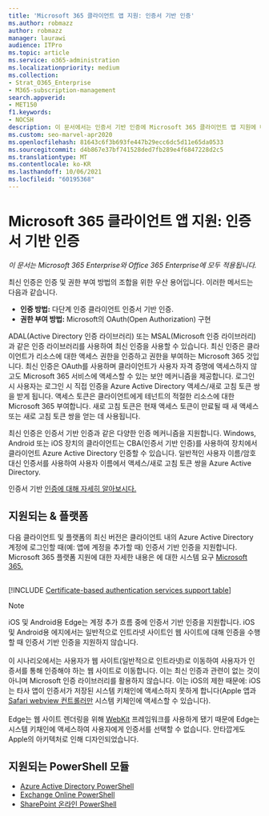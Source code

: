 ```yaml
---
title: 'Microsoft 365 클라이언트 앱 지원: 인증서 기반 인증'
ms.author: robmazz
author: robmazz
manager: laurawi
audience: ITPro
ms.topic: article
ms.service: o365-administration
ms.localizationpriority: medium
ms.collection:
- Strat_O365_Enterprise
- M365-subscription-management
search.appverid:
- MET150
f1.keywords:
- NOCSH
description: 이 문서에서는 인증서 기반 인증에 Microsoft 365 클라이언트 앱 지원에 대한 세부 정보를 제공합니다.
ms.custom: seo-marvel-apr2020
ms.openlocfilehash: 81643c6f3b693fe447b29ecc6dc5d11e65da0533
ms.sourcegitcommit: d4b867e37bf741528ded7fb289e4f6847228d2c5
ms.translationtype: MT
ms.contentlocale: ko-KR
ms.lasthandoff: 10/06/2021
ms.locfileid: "60195368"
---
```

# <a name="microsoft-365-client-app-support-certificate-based-authentication"></a>Microsoft 365 클라이언트 앱 지원: 인증서 기반 인증

*이 문서는 Microsoft 365 Enterprise와 Office 365 Enterprise에 모두 적용됩니다.*

최신 인증은 인증 및 권한 부여 방법의 조합을 위한 우산 용어입니다. 이러한 메서드는 다음과 같습니다.

- **인증 방법:** 다단계 인증 클라이언트 인증서 기반 인증.
- **권한 부여 방법:** Microsoft의 OAuth(Open Authorization) 구현

ADAL(Active Directory 인증 라이브러리) 또는 MSAL(Microsoft 인증 라이브러리)과 같은 인증 라이브러리를 사용하여 최신 인증을 사용할 수 있습니다. 최신 인증은 클라이언트가 리소스에 대한 액세스 권한을 인증하고 권한을 부여하는 Microsoft 365 것입니다. 최신 인증은 OAuth를 사용하며 클라이언트가 사용자 자격 증명에 액세스하지 않고도 Microsoft 365 서비스에 액세스할 수 있는 보안 메커니즘을 제공합니다. 로그인 시 사용자는 로그인 시 직접 인증을 Azure Active Directory 액세스/새로 고침 토큰 쌍을 받게 됩니다. 액세스 토큰은 클라이언트에게 테넌트의 적절한 리소스에 대한 Microsoft 365 부여합니다. 새로 고침 토큰은 현재 액세스 토큰이 만료될 때 새 액세스 또는 새로 고침 토큰 쌍을 얻는 데 사용됩니다.

최신 인증은 인증서 기반 인증과 같은 다양한 인증 메커니즘을 지원합니다. Windows, Android 또는 iOS 장치의 클라이언트는 CBA(인증서 기반 인증)를 사용하여 장치에서 클라이언트 Azure Active Directory 인증할 수 있습니다. 일반적인 사용자 이름/암호 대신 인증서를 사용하여 사용자 이름에서 액세스/새로 고침 토큰 쌍을 Azure Active Directory.

인증서 기반 [인증에 대해 자세히 알아보시다.](/azure/active-directory/authentication/active-directory-certificate-based-authentication-get-started)

## <a name="supported-clients--platforms"></a>지원되는 & 플랫폼

다음 클라이언트 및 플랫폼의 최신 버전은 클라이언트 내의 Azure Active Directory 계정에 로그인할 때(예: 앱에 계정을 추가할 때) 인증서 기반 인증을 지원합니다. Microsoft 365 플랫폼 지원에 대한 자세한 내용은 에 대한 시스템 요구 [Microsoft 365.](/microsoft-365/microsoft-365-and-office-resources)
<br>
<br>

[!INCLUDE [Certificate-based authentication services support table](../includes/microsoft-365-client-support-certificate-based-authentication-include.md)]

> [!NOTE]
> iOS 및 Android용 Edge는 계정 추가 흐름 중에 인증서 기반 인증을 지원합니다. iOS 및 Android용 에지에서는 일반적으로 인트라넷 사이트인 웹 사이트에 대해 인증을 수행할 때 인증서 기반 인증을 지원하지 않습니다. <br><br>  이 시나리오에서는 사용자가 웹 사이트(일반적으로 인트라넷)로 이동하여 사용자가 인증서를 통해 인증해야 하는 웹 사이트로 이동합니다. 이는 최신 인증과 관련이 없는 것이 아니며 Microsoft 인증 라이브러리를 활용하지 않습니다. 이는 iOS의 제한 때문에: iOS는 타사 앱이 인증서가 저장된 시스템 키채인에 액세스하지 못하게 합니다(Apple 앱과 [Safari webview 컨트롤러만](https://developer.apple.com/documentation/safariservices/sfsafariviewcontroller) 시스템 키체인에 액세스할 수 있습니다). <br><br> Edge는 웹 사이트 렌더링을 위해 [WebKit](https://developer.apple.com/documentation/webkit) 프레임워크를 사용하게 됐기 때문에 Edge는 시스템 키채인에 액세스하여 사용자에게 인증서를 선택할 수 없습니다. 안타깝게도 Apple의 아키텍처로 인해 디자인되었습니다.

## <a name="supported-powershell-modules"></a>지원되는 PowerShell 모듈

- [Azure Active Directory PowerShell](/powershell/azure/active-directory/overview)
- [Exchange Online PowerShell](/powershell/exchange/exchange-online-powershell)
- [SharePoint 온라인 PowerShell](/powershell/sharepoint/sharepoint-online/connect-sharepoint-online)

